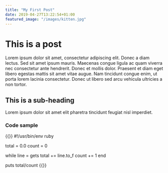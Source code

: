 ```yaml
---
title: "My First Post"
date: 2019-04-27T13:22:54+01:00
featured_image: "/images/kitten.jpg"
---
```


# This is a post

Lorem ipsum dolor sit amet, consectetur adipiscing elit. Donec a diam lectus. Sed sit amet ipsum mauris. Maecenas congue ligula ac quam viverra nec consectetur ante hendrerit. Donec et mollis dolor. Praesent et diam eget libero egestas mattis sit amet vitae augue. Nam tincidunt congue enim, ut porta lorem lacinia consectetur. Donec ut libero sed arcu vehicula ultricies a non tortor.

## This is a sub-heading

Lorem ipsum dolor sit amet elit pharetra tincidunt feugiat nisl imperdiet.

### Code sample

{{<highlight ruby>}}
#!/usr/bin/env ruby

total = 0.0
count = 0

while line = gets
  total += line.to_f
  count += 1
end

puts total/count
{{</highlight>}}

